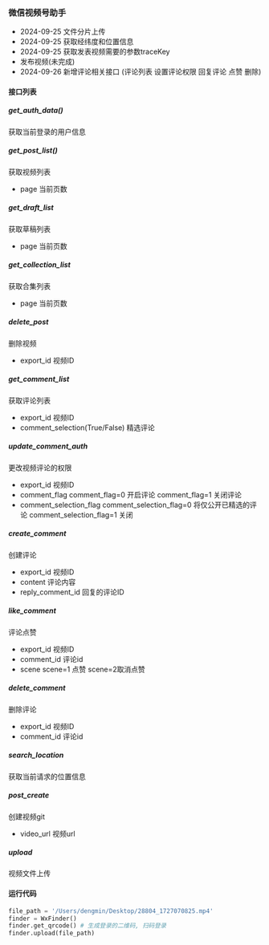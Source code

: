 ### 微信视频号助手

- 2024-09-25 文件分片上传
- 2024-09-25 获取经纬度和位置信息
- 2024-09-25 获取发表视频需要的参数traceKey
- 发布视频(未完成)
- 2024-09-26 新增评论相关接口 (评论列表 设置评论权限 回复评论 点赞 删除)

#### 接口列表

##### get_auth_data() 
获取当前登录的用户信息

##### get_post_list()
获取视频列表
- page 当前页数

##### get_draft_list
获取草稿列表

- page 当前页数

##### get_collection_list
获取合集列表

- page 当前页数

##### delete_post
删除视频
- export_id 视频ID

##### get_comment_list
获取评论列表
- export_id 视频ID
- comment_selection(True/False) 精选评论

##### update_comment_auth
更改视频评论的权限
- export_id 视频ID
- comment_flag comment_flag=0 开启评论  comment_flag=1 关闭评论
- comment_selection_flag comment_selection_flag=0 将仅公开已精选的评论 comment_selection_flag=1 关闭

##### create_comment
创建评论
- export_id 视频ID
- content 评论内容
- reply_comment_id 回复的评论ID

##### like_comment
评论点赞
- export_id 视频ID
- comment_id 评论id
- scene scene=1 点赞 scene=2取消点赞

##### delete_comment
删除评论
- export_id 视频ID
- comment_id 评论id

##### search_location
获取当前请求的位置信息


##### post_create
创建视频git
- video_url 视频url

##### upload
视频文件上传


#### 运行代码
```python
file_path = '/Users/dengmin/Desktop/28804_1727070825.mp4'
finder = WxFinder()
finder.get_qrcode() # 生成登录的二维码, 扫码登录
finder.upload(file_path)
```
